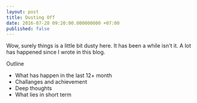 ```yaml
---
layout: post
title: Dusting Off
date: 2016-07-28 09:20:00.000000000 +07:00
published: false
---
```

Wow, surely things is a little bit dusty here. It has been a while isn't it. A lot has happened since I wrote in this blog.

Outline
- What has happen in the last 12+ month
- Challanges and achievement
- Deep thoughts
- What lies in short term
